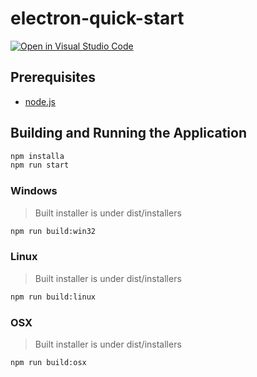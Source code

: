 # electron-quick-start

[![Open in Visual Studio Code](https://open.vscode.dev/badges/open-in-vscode.svg)](https://open.vscode.dev/milagan/electron-quick-start)

## Prerequisites
- [node.js](https://nodejs.org/)

## Building and Running the Application
```bash
npm installa
npm run start
```

### Windows
> Built installer is under dist/installers
```bash
npm run build:win32
```

### Linux
> Built installer is under dist/installers
```bash
npm run build:linux
```

### OSX
> Built installer is under dist/installers
```bash
npm run build:osx
```
